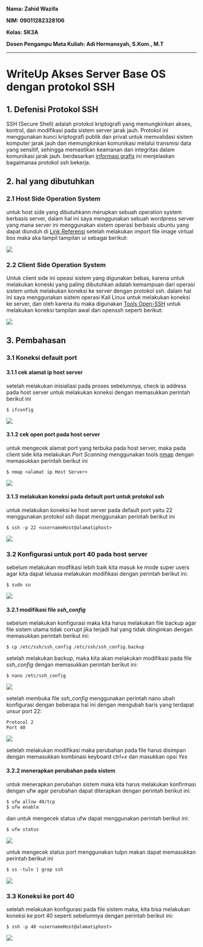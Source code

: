    **Nama: Zahid Wazifa**
   
   **NIM: 09011282328106**
   
   **Kelas: SK3A**
   
   **Dosen Pengampu Mata Kuliah: 	Adi Hermansyah, S.Kom., M.T**


---

# WriteUp Akses Server Base OS dengan protokol SSH
## 1. Defenisi Protokol SSH
SSH (Secure Shell) adalah protokol kriptografi yang memungkinkan akses, kontrol, dan modifikasi pada sistem server jarak jauh. Protokol ini menggunakan kunci kriptografi publik dan privat untuk memvalidasi sistem komputer jarak jauh dan memungkinkan komunikasi melalui transmisi data yang sensitif, sehingga memastikan keamanan dan integritas dalam komunikasi jarak jauh. berdasarkan [informasi grafis](https://www.ssh.com/hs-fs/hubfs/SSH_Client_Server.png?width=556&name=SSH_Client_Server.png) ini menjelaskan bagaimanaa protokol ssh bekerja.

## 2. hal yang dibutuhkan 
### 2.1 Host Side Operation System

untuk host side yang dibutuhkann merupkan sebuah operation system berbasis server, dalam hal ini saya menggunakan sebuah wordpress server yang mana server ini menggunakan sistem operasi berbasis ubuntu yang dapat diunduh di [Link Referensi](https://www.vulnhub.com/entry/webgoat-1,365/)
setelah melakukan import file image virtual box maka aka tampil tampilan ui sebagai berikut:

[![](https://github.com/ZahidWazifa/Test-fix/blob/master/IPADDRESS.png)](https://github.com/ZahidWazifa/TugasLinuxServer_ZahidWazifa_09011282328106_SK3A)

### 2.2 Client Side Operation System
  
Untuk client side ini opeasi sistem yang digunakan bebas, karena untuk melakukan koneski yang paling dibutuhkan adalah kemampuan dari operasi sistem untuk melakukan koneksi ke server dengan protokol ssh. dalam hal ini saya menggunakan sistem operasi Kali Linux untuk melakukan koneksi ke server, dan oleh karena itu maka digunakan [Tools Open-SSH](https://ubuntu.com/server/docs/openssh-server) untuk melakukan koneksi tampilan awal dari openssh seperti berikut:

[![](https://github.com/ZahidWazifa/Test-fix/blob/master/SSH.png)](https://github.com/ZahidWazifa/TugasLinuxServer_ZahidWazifa_09011282328106_SK3A)

## 3. Pembahasan
### 3.1 Koneksi default port
#### 3.1.1 cek alamat ip host server

setelah melakukan inisialiasi pada proses sebelumnya, check ip address pada host server untuk melakukan koneksi dengan memasukkan perintah berikut ini
```
$ ifconfig 
```
[![](https://github.com/ZahidWazifa/Test-fix/blob/master/IPADDRESS.png)](https://github.com/ZahidWazifa/TugasLinuxServer_ZahidWazifa_09011282328106_SK3A)

#### 3.1.2 cek open port pada host server
untuk mengecek alamat port yang terbuka pada host server, maka pada client side kita melakukan *Port Scanning* menggunakan tools [nmap](https://nmap.org/) dengan memasukkan perintah berikut ini
```
$ nmap <alamat ip Host Server>
```
[![](https://github.com/ZahidWazifa/Test-fix/blob/master/PortScanning.png)](https://github.com/ZahidWazifa/TugasLinuxServer_ZahidWazifa_09011282328106_SK3A)

#### 3.1.3 melakukan koneksi pada default port untuk protokol ssh
untuk melakukan koneksi ke host server pada default port yaitu 22  menggunakan protokol ssh dapat menggunakan perintah berikut ini
```
$ ssh -p 22 <usernameHost@alamatiphost>
```
[![](https://github.com/ZahidWazifa/Test-fix/blob/master/LoginServerUsingdefaultport(22).png)](https://github.com/ZahidWazifa/TugasLinuxServer_ZahidWazifa_09011282328106_SK3A)

### 3.2 Konfigurasi untuk port 40 pada host server
sebelum melakukan modfikasi lebih baik kita masuk ke mode super users agar kita dapat leluasa melakukan modifikasi dengan perintah berikut ini:
```
$ sudo su
```
[![](https://github.com/ZahidWazifa/Test-fix/blob/master/SuperUSers.png)](https://github.com/ZahidWazifa/TugasLinuxServer_ZahidWazifa_09011282328106_SK3A)

#### 3.2.1 modifikasi file *ssh_config* 
sebelum melakukan konfigurasi maka kita harus melakukan file backup agar file sistem utama tidak corrupt jika terjadi hal yang tidak diinginkan dengan memasukkan perintah berikut ini:
```
$ cp /etc/ssh/ssh_config /etc/ssh/ssh_config.backup
```
setelah melakukan backup, maka kita akan melakukan modifikasi pada file *ssh_config* dengan memasukkan perintah berikut ini:
```
$ nano /etc/ssh_config
```
[![](https://github.com/ZahidWazifa/Test-fix/blob/master/ConfigFIleForPort.png)](https://github.com/ZahidWazifa/TugasLinuxServer_ZahidWazifa_09011282328106_SK3A)

setelah membuka file *ssh_config* menggunakan perintah nano ubah konfigurasi dengan beberapa hal ini dengan mengubah baris yang terdapat unsur port 22:
```
Protocol 2
Port 40
```
[![](https://github.com/ZahidWazifa/Test-fix/blob/master/ChangePortto40.png)](https://github.com/ZahidWazifa/TugasLinuxServer_ZahidWazifa_09011282328106_SK3A)

setelah melakukan modifikasi maka perubahan pada file harus disimpan dengan memasukkan kombinasi keyboard *ctrl+x* dan masukkan opsi *Yes*
#### 3.2.2 menerapkan perubahan pada sistem 
untuk menerapkan perubahan sistem maka kita harus melakukan konfirmasi dengan ufw agar perubahan dapat diterapkan dengan perintah berikut ini:
```
$ ufw allow 40/tcp
$ ufw enable
```
dan untuk mengecek status ufw dapat menggunakan perintah berikut ini:
```
$ ufw status
```
[![](https://github.com/ZahidWazifa/Test-fix/blob/master/AllowingUFWFirewall.png)](https://github.com/ZahidWazifa/TugasLinuxServer_ZahidWazifa_09011282328106_SK3A)

untuk mengecek status port menggunakan tulpn makan dapat memasukkan perintah berikut ini
```
$ ss -tuln | grep ssh
```
[![](https://github.com/ZahidWazifa/Test-fix/blob/master/TULPN.png)](https://github.com/ZahidWazifa/TugasLinuxServer_ZahidWazifa_09011282328106_SK3A)

### 3.3 Koneksi ke port 40
setelah melakukan konfigurasi pada file sistem maka, kita bisa melakukan koneksi ke port 40 seperti sebelumnya dengan perintah berikut ini:
```
$ ssh -p 40 <usernameHost@alamatiphost>
```
[![](https://github.com/ZahidWazifa/Test-fix/blob/master/WebgoatPort40.png)](https://github.com/ZahidWazifa/TugasLinuxServer_ZahidWazifa_09011282328106_SK3A)
